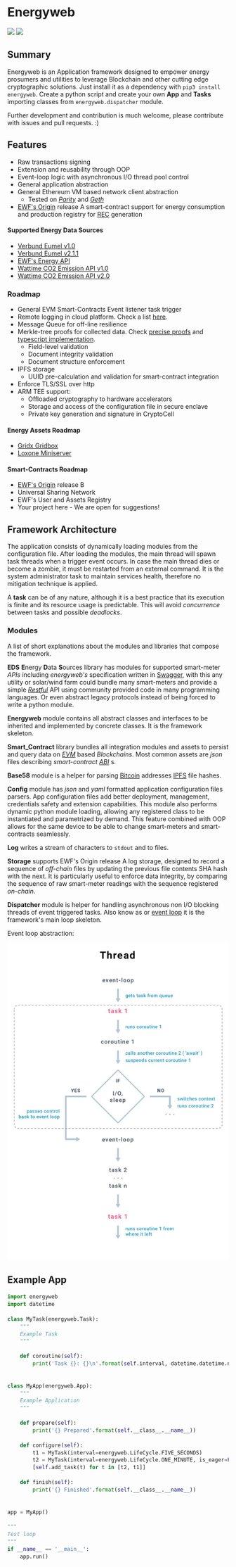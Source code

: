 # Energyweb

[![](https://img.shields.io/pypi/v/ew-link-bond.svg)](https://warehouse.python.org/project/ew-link-bond/) 
[![](https://img.shields.io/pypi/l/ew-link-bond.svg)](https://warehouse.python.org/project/ew-link-bond/) 

## Summary

Energyweb is an Application framework designed to empower energy prosumers and utilities to leverage Blockchain and other cutting edge cryptographic solutions. Just install it as a dependency with `pip3 install energyweb`. Create a python script and create your own **App** and **Tasks** importing classes from `energyweb.dispatcher` module.

Further development and contribution is much welcome, please contribute with issues and pull requests. :)

## Features
- Raw transactions signing
- Extension and reusability through OOP
- Event-loop logic with asynchronous I/O thread pool control
- General application abstraction
- General Ethereum VM based network client abstraction
    - Tested on [_Parity_](https://www.parity.io/ethereum/) and [_Geth_](https://github.com/ethereum/go-ethereum/wiki/geth)
- [EWF's Origin](https://github.com/energywebfoundation/ew-origin) release A smart-contract support for energy consumption and production registry for [REC](https://en.wikipedia.org/wiki/Renewable_Energy_Certificate_(United_States)) generation

#### Supported Energy Data Sources

- [Verbund Eumel v1.0](https://www.verbund.com/de-at/privatkunden/themenwelten/wiki/smart-meter)
- [Verbund Eumel v2.1.1](https://www.verbund.com/de-at/privatkunden/themenwelten/wiki/smart-meter)
- [EWF's Energy API](https://github.com/energywebfoundation/ew-link-bond/blob/master/docs/api_contract.yaml)
- [Wattime CO2 Emission API v1.0](https://api.watttime.org/docs/)
- [Wattime CO2 Emission API v2.0](https://api.watttime.org/docs/)

### Roadmap
- General EVM Smart-Contracts Event listener task trigger
- Remote logging in cloud platform. Check a list [here](https://www.capterra.com/sem-compare/log-management-software).
- Message Queue for off-line resilience
- Merkle-tree proofs for collected data. Check [precise proofs](https://medium.com/centrifuge/introducing-precise-proofs-create-validate-field-level-merkle-proofs-a31af9220df0) and [typescript implementation](https://github.com/slockit/precise-proofs).
    - Field-level validation
    - Document integrity validation
    - Document structure enforcement
- IPFS storage
    - UUID pre-calculation and validation for smart-contract integration
- Enforce TLS/SSL over http
- ARM TEE support:
    - Offloaded cryptography to hardware accelerators
    - Storage and access of the configuration file in secure enclave
    - Private key generation and signature in CryptoCell

#### Energy Assets Roadmap
- [Gridx Gridbox](https://gridx.de/produkt/gridbox/)
- [Loxone Miniserver](https://www.loxone.com/enen/products/miniserver-extensions/)

#### Smart-Contracts Roadmap
- [EWF's Origin](https://github.com/energywebfoundation/ew-origin) release B
- Universal Sharing Network
- EWF's User and Assets Registry
- Your project here - We are open for suggestions!

## Framework Architecture

The application consists of dynamically loading modules from the configuration file. After loading the modules, the main thread will spawn task threads when a trigger event occurs. In case the main thread dies or become a zombie, it must be restarted from an external command. It is the system administrator task to maintain services health, therefore no mitigation technique is applied.
 
A __task__ can be of any nature, although it is a best practice that its execution is finite and its resource usage is predictable. This will avoid _concurrence_ between tasks and possible _deadlocks_.

### Modules

A list of short explanations about the modules and libraries that compose the framework.

__EDS__ **E**nergy **D**ata **S**ources library has modules for supported smart-meter _APIs_ including _energyweb's_ specification written in [Swagger](https://editor.swagger.io), with this any utility or solar/wind farm could bundle many smart-meters and provide a simple [_Restful_](https://en.wikipedia.org/wiki/Representational_state_transfer) API using community provided code in many programming languages. Or even abstract legacy protocols instead of being forced to write a python module.

__Energyweb__ module contains all abstract classes and interfaces to be inherited and implemented by concrete classes. It is the framework skeleton. 

__Smart_Contract__ library bundles all integration modules and assets to persist and query data on [_EVM_](https://en.wikipedia.org/wiki/Ethereum#Virtual_Machine) based _Blockchains_. Most common assets are *json* files describing _smart-contract_ [_ABI_](https://en.wikipedia.org/wiki/Application_binary_interface) s.

__Base58__ module is a helper for parsing [Bitcoin](https://github.com/bitcoin/bitcoin) addresses [IPFS](https://github.com/ipfs/ipfs) file hashes.

__Config__ module has _json_ and _yaml_ formatted application configuration files parsers. App configuration files add better deployment, management, credentials safety and extension capabilities. This module also performs dynamic python module loading, allowing any registered class to be instantiated and parametrized by demand. This feature combined with OOP allows for the same device to be able to change smart-meters and smart-contracts seamlessly.

__Log__ writes a stream of characters to `stdout` and to files. 

__Storage__ supports EWF's Origin release A log storage, designed to record a sequence of _off-chain_ files by updating the previous file contents SHA hash with the next. It is particularly useful to enforce data integrity, by comparing the sequence of raw smart-meter readings with the sequence registered _on-chain_.

__Dispatcher__ module is helper for handling asynchronous non I/O blocking threads of event triggered tasks. Also know as or [event loop](https://en.wikipedia.org/wiki/Event_loop) it is the framework's main loop skeleton.

Event loop abstraction:

![Event Loop](https://github.com/energywebfoundation/ew-link-bond/blob/master/docs/media/threads.jpg)

## Example App
```python
import energyweb
import datetime

class MyTask(energyweb.Task):
    """
    Example Task
    """

    def coroutine(self):
        print('Task {}: {}\n'.format(self.interval, datetime.datetime.now()))


class MyApp(energyweb.App):
    """
    Example Application
    """

    def prepare(self):
        print('{} Prepared'.format(self.__class__.__name__))

    def configure(self):
        t1 = MyTask(interval=energyweb.LifeCycle.FIVE_SECONDS)
        t2 = MyTask(interval=energyweb.LifeCycle.ONE_MINUTE, is_eager=False)
        [self.add_task(t) for t in [t2, t1]]

    def finish(self):
        print('{} Finished'.format(self.__class__.__name__))


app = MyApp()

"""
Test loop
"""
if __name__ == '__main__':
    app.run()
```
